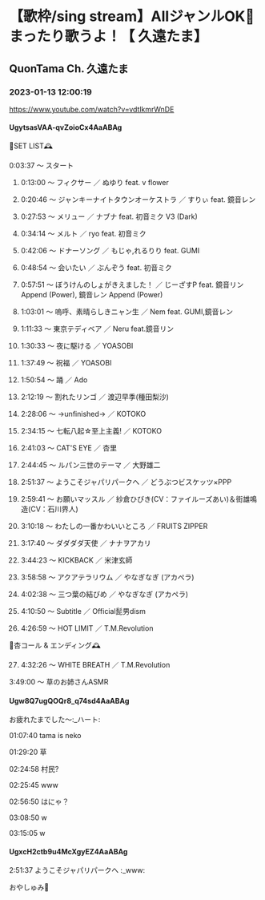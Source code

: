 # 【歌枠/sing stream】AllジャンルOK🌟まったり歌うよ！【 久遠たま】

## QuonTama Ch. 久遠たま

### 2023-01-13 12:00:19

https://www.youtube.com/watch?v=vdtlkmrWnDE

#### UgytsasVAA-qvZoioCx4AaABAg

🥀SET LIST​🕰



  0:03:37 ～ スタート

01. 0:13:00 ～ フィクサー ／ ぬゆり feat. v flower



02. 0:20:46 ～ ジャンキーナイトタウンオーケストラ ／ すりぃ feat. 鏡音レン



03. 0:27:53 ～ メリュー ／ ナブナ feat. 初音ミク V3 (Dark)



04. 0:34:14 ～ メルト ／ ryo feat. 初音ミク



05. 0:42:06 ～ ドナーソング ／ もじゃ,れるりり feat. GUMI



06. 0:48:54 ～ 会いたい ／ ぶんぞう feat. 初音ミク



07. 0:57:51 ～ ぼうけんのしょがきえました！ ／ じーざすP feat. 鏡音リン Append (Power), 鏡音レン Append (Power)



08. 1:03:01 ～ ​嗚呼、素晴らしきニャン生 ／ Nem feat. GUMI,鏡音レン



09. 1:11:33 ～ 東京テディベア ／ Neru feat.鏡音リン



10. 1:30:33 ～ 夜に駆ける ／ YOASOBI



11. 1:37:49 ～ 祝福 ／ YOASOBI



12. 1:50:54 ～ 踊 ／ Ado



13. 2:12:19 ～ 割れたリンゴ ／ 渡辺早季(種田梨沙)



14. 2:28:06 ～ →unfinished→ ／ KOTOKO



15. 2:34:15 ～ 七転八起☆至上主義! ／ KOTOKO



16. 2:41:03 ～ CAT'S EYE ／ 杏里



17. 2:44:45 ～ ルパン三世のテーマ ／ 大野雄二



18. 2:51:37 ～ ようこそジャパリパークへ ／ どうぶつビスケッツ×PPP



19. 2:59:41 ～ お願いマッスル ／ 紗倉ひびき(CV：ファイルーズあい)＆街雄鳴造(CV：石川界人)



20. 3:10:18 ～ わたしの一番かわいいところ ／ FRUITS ZIPPER



21. 3:17:40 ～ ダダダダ天使 ／ ナナヲアカリ



22. 3:44:23 ～ KICKBACK ／ 米津玄師 



23. 3:58:58 ～ アクアテラリウム ／ やなぎなぎ (アカペラ)



24. 4:02:38 ～ 三つ葉の結びめ ／ やなぎなぎ (アカペラ)



25. 4:10:50 ～ Subtitle ／ Official髭男dism



26. 4:26:59 ～ HOT LIMIT ／ T.M.Revolution



🥀杏コール ​& エンディング🕰



27. 4:32:26 ～ WHITE BREATH ／ T.M.Revolution



3:49:00 ～ 草のお姉さんASMR



#### Ugw8Q7ugQOQr8_q74sd4AaABAg

お疲れたまでした～:_ハート:

01:07:40 tama is neko

01:29:20 草

02:24:58 村民?

02:25:45 www

02:56:50 はにゃ？

03:08:50 w

03:15:05  w



#### UgxcH2ctb9u4McXgyEZ4AaABAg

2:51:37 ようこそジャパリパークへ :_www:



おやしゅみ🍌

